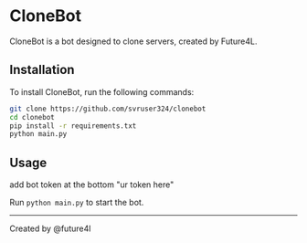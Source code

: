 # CloneBot

CloneBot is a bot designed to clone servers, created by Future4L.

## Installation

To install CloneBot, run the following commands:

```sh
git clone https://github.com/svruser324/clonebot
cd clonebot
pip install -r requirements.txt
python main.py
```

## Usage

add bot token at the bottom "ur token here"

Run `python main.py` to start the bot.

---

Created by @future4l
